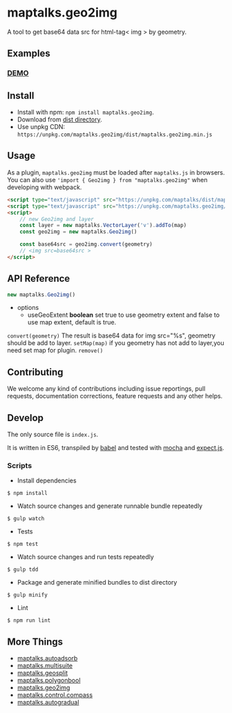 # maptalks.geo2img

A tool to get base64 data src for html-tag< img > by geometry.

## Examples

### [DEMO](https://cxiaof.github.io/maptalks.geo2img/demo/index.html)

## Install

-   Install with npm: `npm install maptalks.geo2img`.
-   Download from [dist directory](https://github.com/cXiaof/maptalks.geo2img/tree/master/dist).
-   Use unpkg CDN: `https://unpkg.com/maptalks.geo2img/dist/maptalks.geo2img.min.js`

## Usage

As a plugin, `maptalks.geo2img` must be loaded after `maptalks.js` in browsers. You can also use `'import { Geo2img } from "maptalks.geo2img"` when developing with webpack.

```html
<script type="text/javascript" src="https://unpkg.com/maptalks/dist/maptalks.min.js"></script>
<script type="text/javascript" src="https://unpkg.com/maptalks.geo2img/dist/maptalks.geo2img.min.js"></script>
<script>
    // new Geo2img and layer
    const layer = new maptalks.VectorLayer('v').addTo(map)
    const geo2img = new maptalks.Geo2img()

    const base64src = geo2img.convert(geometry)
    // <img src=base64src >
</script>
```

## API Reference

```javascript
new maptalks.Geo2img()
```

-   options
    -   useGeoExtent **boolean** set true to use geometry extent and false to use map extent, default is true.

`convert(geometry)` The result is base64 data for img src="%s", geometry should be add to layer.
`setMap(map)` if you geometry has not add to layer,you need set map for plugin.
`remove()`

## Contributing

We welcome any kind of contributions including issue reportings, pull requests, documentation corrections, feature requests and any other helps.

## Develop

The only source file is `index.js`.

It is written in ES6, transpiled by [babel](https://babeljs.io/) and tested with [mocha](https://mochajs.org) and [expect.js](https://github.com/Automattic/expect.js).

### Scripts

-   Install dependencies

```shell
$ npm install
```

-   Watch source changes and generate runnable bundle repeatedly

```shell
$ gulp watch
```

-   Tests

```shell
$ npm test
```

-   Watch source changes and run tests repeatedly

```shell
$ gulp tdd
```

-   Package and generate minified bundles to dist directory

```shell
$ gulp minify
```

-   Lint

```shell
$ npm run lint
```

## More Things

-   [maptalks.autoadsorb](https://github.com/cXiaof/maptalks.autoadsorb/issues)
-   [maptalks.multisuite](https://github.com/cXiaof/maptalks.multisuite/issues)
-   [maptalks.geosplit](https://github.com/cXiaof/maptalks.geosplit/issues)
-   [maptalks.polygonbool](https://github.com/cXiaof/maptalks.polygonbool/issues)
-   [maptalks.geo2img](https://github.com/cXiaof/maptalks.geo2img/issues)
-   [maptalks.control.compass](https://github.com/cXiaof/maptalks.control.compass/issues)
-   [maptalks.autogradual](https://github.com/cXiaof/maptalks.autogradual/issues)
